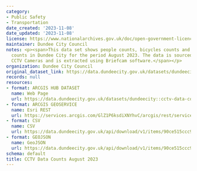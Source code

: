 ```yaml
---
category:
- Public Safety
- Transportation
date_created: '2023-11-08'
date_updated: '2023-11-08'
license: https://www.nationalarchives.gov.uk/doc/open-government-licence/version/3/
maintainer: Dundee City Council
notes: <p><span>This data set shows people counts, bicycles counts and road vehicle
  counts in Dundee City for the period August 2023. The data is sourced from Dundee's
  CCTV Cameras and is extracted using Briefcam software.</span></p>
organization: Dundee City Council
original_dataset_link: https://data.dundeecity.gov.uk/datasets/dundeecity::cctv-data-counts-august-2023
records: null
resources:
- format: ARCGIS HUB DATASET
  name: Web Page
  url: https://data.dundeecity.gov.uk/datasets/dundeecity::cctv-data-counts-august-2023
- format: ARCGIS GEOSERVICE
  name: Esri REST
  url: https://services.arcgis.com/GlZ1P6ksdiXNYhvC/arcgis/rest/services/CCTV_Data_Counts_August_2023/FeatureServer/0
- format: CSV
  name: CSV
  url: https://data.dundeecity.gov.uk/api/download/v1/items/90ce515ccc9a496f8f61c84d2eb01488/csv?layers=0
- format: GEOJSON
  name: GeoJSON
  url: https://data.dundeecity.gov.uk/api/download/v1/items/90ce515ccc9a496f8f61c84d2eb01488/geojson?layers=0
schema: default
title: CCTV Data Counts August 2023
---
```

